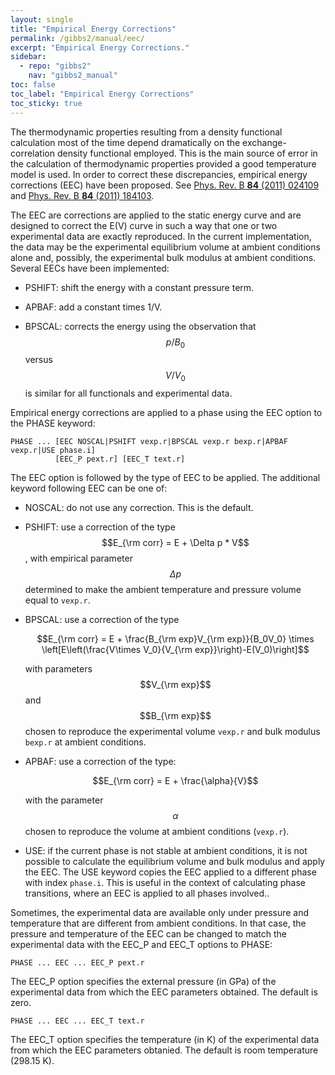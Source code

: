 ```yaml
---
layout: single
title: "Empirical Energy Corrections"
permalink: /gibbs2/manual/eec/
excerpt: "Empirical Energy Corrections."
sidebar:
  - repo: "gibbs2"
    nav: "gibbs2_manual"
toc: false
toc_label: "Empirical Energy Corrections"
toc_sticky: true
---
```


The thermodynamic properties resulting from a density functional
calculation most of the time depend dramatically on the
exchange-correlation density functional employed. This is the main
source of error in the calculation of thermodynamic properties
provided a good temperature model is used. In order to correct these
discrepancies, empirical energy corrections (EEC) have been
proposed. See
[Phys. Rev. B **84** (2011) 024109](https://doi.org/10.1103/PhysRevB.84.024109)
and 
[Phys. Rev. B **84** (2011) 184103](https://doi.org/10.1103/PhysRevB.84.184103).

The EEC are corrections are applied to the static energy curve and are
designed to correct the E(V) curve in such a way that one or two
experimental data are exactly reproduced. In the current
implementation, the data may be the experimental equilibrium volume at
ambient conditions alone and, possibly, the experimental bulk modulus
at ambient conditions. Several EECs have been implemented:

* PSHIFT: shift the energy with a constant pressure term.

* APBAF: add a constant times 1/V.

* BPSCAL: corrects the energy using the observation that $$p/B_0$$
  versus $$V/V_0$$ is similar for all functionals and experimental
  data.

Empirical energy corrections are applied to a phase using the EEC
option to the PHASE keyword:
~~~
PHASE ... [EEC NOSCAL|PSHIFT vexp.r|BPSCAL vexp.r bexp.r|APBAF vexp.r|USE phase.i]
          [EEC_P pext.r] [EEC_T text.r] 
~~~
The EEC option is followed by the type of EEC to be applied. The
additional keyword following EEC can be one of:

* NOSCAL: do not use any correction. This is the default.

* PSHIFT: use a correction of the type $$E_{\rm corr} = E + \Delta p *
  V$$, with empirical parameter $$\Delta p$$ determined to make the
  ambient temperature and pressure volume equal to `vexp.r`.

* BPSCAL: use a correction of the type 

  $$E_{\rm corr} = E + \frac{B_{\rm exp}V_{\rm exp}}{B_0V_0} \times \left[E\left(\frac{V\times V_0}{V_{\rm exp}}\right)-E(V_0)\right]$$
  
  with parameters $$V_{\rm exp}$$ and $$B_{\rm exp}$$ chosen to
  reproduce the experimental volume `vexp.r` and bulk modulus `bexp.r`
  at ambient conditions. 

* APBAF: use a correction of the type:

  $$E_{\rm corr} = E + \frac{\alpha}{V}$$

  with the parameter $$\alpha$$ chosen to reproduce the volume at
  ambient conditions (`vexp.r`).

* USE: if the current phase is not stable at ambient conditions, it is
  not possible to calculate the equilibrium volume and bulk modulus
  and apply the EEC. The USE keyword copies the EEC applied to a
  different phase with index `phase.i`. This is useful in the context
  of calculating phase transitions, where an EEC is applied to all
  phases involved..

Sometimes, the experimental data are available only under pressure and
temperature that are different from ambient conditions. In that case,
the pressure and temperature of the EEC can be changed to match the
experimental data with the EEC_P and EEC_T options to PHASE:
~~~
PHASE ... EEC ... EEC_P pext.r
~~~
The EEC_P option specifies the external pressure (in GPa) of the
experimental data from which the EEC parameters obtained. The default
is zero.
~~~
PHASE ... EEC ... EEC_T text.r
~~~
The EEC_T option specifies the temperature (in K) of the experimental
data from which the EEC parameters obtanied. The default is room
temperature (298.15 K).

